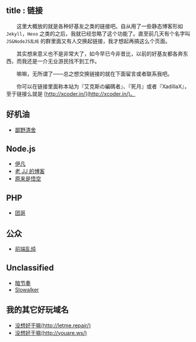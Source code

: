 title       : 链接
---

　　这里大概放的就是各种好基友之类的链接吧。自从用了一些静态博客形如 `Jekyll`，`Hexo` 之类的之后，我就已经忽略了这个功能了。直至前几天有个名字叫 `JS&NodeJS乱炖` 的群里面又有人交换起链接，我才想起再搞这么个页面。

　　其实想来意义也不是非常大了，如今早已今非昔比，以前的好基友都各奔东西，而我还是一介无业游民找不到工作。

　　嘛嘛，无所谓了——总之想交换链接的就在下面留言或者联系我吧。

　　你可以在链接里面称本站为『艾克斯の編碼者』、『死月』或者『XadillaX』，至于链接么就是 [http://xcoder.in/](http://xcoder.in/)。

## 好机油

+ [鄙野清舍](http://xgley.cc/)

## Node.js

+ [伊凡](http://77.yt/)
+ [老 JJ 的博客](http://bg.biedalian.com/)
+ [原来是悟空](http://www.robanlee.com)

## PHP

+ [团哥](http://crazyphper.com/)

## 公众

+ [前端乱炖](http://html-js.com/)

## Unclassified

+ [暗节奏](http://darkrhythm.net/)
+ [Slowalker](http://slowalker.gitcafe.com/)

## 我的其它好玩域名

+ [没想好干嘛(http://letme.repair/)](http://letme.repair/)
+ [没想好干嘛(http://youare.ws/)](http://youare.ws/)
